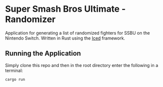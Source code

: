 # Super Smash Bros Ultimate - Randomizer

Application for generating a list of randomized fighters for SSBU on the Nintendo Switch. Written in Rust using the [Iced](https://github.com/hecrj/iced) framework.

## Running the Application

Simply clone this repo and then in the root directory enter the following in a terminal:

```
cargo run
```